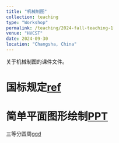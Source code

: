 ```yaml
---
title: "机械制图"
collection: teaching
type: "Workshop"
permalink: /teaching/2024-fall-teaching-1
venue: "HVCST"
date: 2024-09-30
location: "Changsha, China"
---
```


关于机械制图的课件文件。

国标规定[ref](https://www.mechtool.cn/drawingandaccuracy/index.html)
======


简单平面图形绘制[PPT](http://liu-lei98.github.io/files/MDchap1.pdf)
======
三等分圆周[ggd](https://www.geogebra.org/m/t39dcs29)

